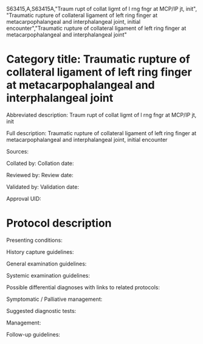 S63415,A,S63415A,"Traum rupt of collat ligmt of l rng fngr at MCP/IP jt, init", "Traumatic rupture of collateral ligament of left ring finger at metacarpophalangeal and interphalangeal joint, initial encounter","Traumatic rupture of collateral ligament of left ring finger at metacarpophalangeal and interphalangeal joint"
# Category title: Traumatic rupture of collateral ligament of left ring finger at metacarpophalangeal and interphalangeal joint

Abbreviated description: Traum rupt of collat ligmt of l rng fngr at MCP/IP jt, init

Full description: Traumatic rupture of collateral ligament of left ring finger at metacarpophalangeal and interphalangeal joint, initial encounter

Sources:

Collated by:
Collation date:

Reviewed by:
Review date:

Validated by:
Validation date:

Approval UID:

# Protocol description

Presenting conditions:

History capture guidelines:

General examination guidelines:

Systemic examination guidelines:

Possible differential diagnoses with links to related protocols:

Symptomatic / Palliative management:

Suggested diagnostic tests:

Management:

Follow-up guidelines:
